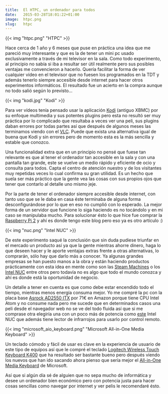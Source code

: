 ```yaml
---
title:  El HTPC, un ordenador para todos
date:   2015-03-28T18:01:22+01:00
image:  htpc.png
slug:   htpc
---
```

{{< img "htpc.png" "HTPC" >}}

Hace cerca de 1 año y 6 meses que puse en práctica una idea que me pareció muy interesante y que es la de tener un mini pc usado exclusivamente a través de mi televisor en la sala. Como todo experimento, al principio no sabía si iba a resultar ser útil realmente pero sus posibles ventajas me convencieron a hacerlo. Quería facilitar la forma de ver cualquier vídeo en el televisor que no fuesen los programados en la TDT y además tenerlo siempre accesible desde internet para hacer otros experimentos informáticos. El resultado fue un acierto en la compra aunque no todo salió según lo previsto…

{{< img "kodi.jpg" "Kodi" >}}

Para ver vídeos tenía pensado usar la aplicación [Kodi](https://kodi.tv/) (antiguo XBMC) por su enfoque multimedia y sus potentes plugins pero esta no resultó ser muy práctica por lo complicado que resultaba a veces ver una peli, sus plugins daban errores por todas partes así que después de algunos meses las terminamos viendo con el [VLC](http://www.videolan.org/vlc/). Puede que exista una alternativa igual de buena que Kodi y sin errores pero de momento esta es la más sencilla y estable que conozco.

Una funcionalidad extra que en un principio no pensé que fuese tan relevante es que al tener el ordenador tan accesible en la sala y con una pantalla tan grande, este se vuelve un medio rápido y eficiente de ocio y consulta para todos. Capta el centro de atención nuestro y de los visitantes muy repetidas veces lo cual confirma su gran utilidad. Es un hecho que suela ser más práctico que la gente vea las cosas con sus propios ojos que tener que contarlo al detalle uno mismo jeje.

Por la parte de tener el ordenador siempre accesible desde internet, con tanto uso que se le daba en casa éste terminaba de alguna forma desconfigurándose por lo que en eso no cumplió con lo esperado. La mejor forma de un servidor que funcione lo siga haciendo es no tocándolo y en mi caso se manipulaba mucho. Para solucionar ésto lo que hice fue comprar la [Raspberry Pi 2](https://www.raspberrypi.org/products/raspberry-pi-2-model-b/) y ahí es donde tengo este blog pero eso ya es otro artículo :)

{{< img "nuc.png" "Intel NUC" >}}

De este experimento saqué la conclusión que sin duda pudiese triunfar en el mercado un producto así ya que la gente mientras ahorre dinero, haga lo que deseen hacer y le aporte ventajas extras frente a otras alternativas, lo comprarán, sólo hay que darlo más a conocer. Ya algunas grandes empresas se han puesto manos a la obra y están haciendo productos prácticamente con esta idea en mente como son las [Steam Machines](http://store.steampowered.com/sale/steam_machines) o los [Intel NUC](http://www.intel.es/content/www/es/es/nuc/overview.html) entre otros pero todavía no es algo que todo el mundo conozca y ahí es donde está la oportunidad de negocio.

Un detalle a tener en cuenta es que como debe estar encendido todo el tiempo, mientras menos energía consuma mejor. Yo me compré la pc con la placa base [Asrock AD2550 ITX](http://www.asrock.com/mb/Intel/AD2550-ITX/index.la.asp) por 71€ en Amazon porque tiene CPU Intel Atom y no consume nada pero me sucede que en determinados casos una peli desde el navegador web no se ve del todo fluida así que si me comprase otra elegiría una con un poco más de potencia como [este](https://www.amazon.es/Intel-BOXDN2820FYKH0-sobremesa-Graphics-Bluetooth/dp/B00I60Z8Q2/ref=sr_1_7?s=computers&ie=UTF8&qid=1427561582&sr=1-7) Intel NUC que además tiene lector de infrarrojos para usarlo por control remoto.

{{< img "microsoft_aio_keyboard.png" "Microsoft All-in-One Media Keyboard" >}}

Un teclado cómodo y fácil de usar es clave en la experiencia de usuario de este tipo de equipos así que le compré el teclado [Logitech Wireless Touch Keyboard K400](http://www.logitech.com/es-mx/product/wireless-touch-keyboard-k400) que ha resultado ser bastante bueno pero después viendo los nuevos que han ido sacando ahora pienso que sería mejor el [All-in-One Media Keyboard](https://www.microsoft.com/accessories/en-us/products/keyboards/all-in-one-media-keyboard/n9z-00001) de Microsoft.

Así que si algún día sé de alguien que no sepa mucho de informática y desee un ordenador bien económico pero con potencia justa para hacer cosas sencillas como navegar por internet y ver pelis le recomendaré ésto.